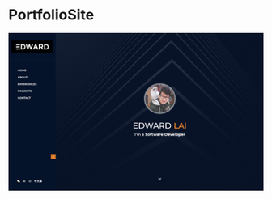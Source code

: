 # PortfolioSite

![alt text](https://github.com/adwuard/PortfolioSite/blob/master/Screenshoot/Screenshoot.png)
